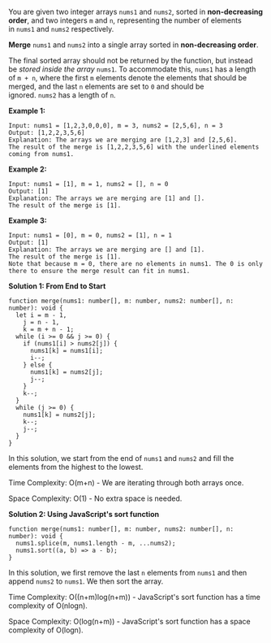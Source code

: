 You are given two integer arrays `nums1` and `nums2`, sorted in **non-decreasing order**, and two integers `m` and `n`, representing the number of elements in `nums1` and `nums2` respectively.

**Merge** `nums1` and `nums2` into a single array sorted in **non-decreasing order**.

The final sorted array should not be returned by the function, but instead be *stored inside the array* `nums1`. To accommodate this, `nums1` has a length of `m + n`, where the first `m` elements denote the elements that should be merged, and the last `n` elements are set to `0` and should be ignored. `nums2` has a length of `n`.

**Example 1:**

```
Input: nums1 = [1,2,3,0,0,0], m = 3, nums2 = [2,5,6], n = 3
Output: [1,2,2,3,5,6]
Explanation: The arrays we are merging are [1,2,3] and [2,5,6].
The result of the merge is [1,2,2,3,5,6] with the underlined elements coming from nums1.

```

**Example 2:**

```
Input: nums1 = [1], m = 1, nums2 = [], n = 0
Output: [1]
Explanation: The arrays we are merging are [1] and [].
The result of the merge is [1].

```

**Example 3:**

```
Input: nums1 = [0], m = 0, nums2 = [1], n = 1
Output: [1]
Explanation: The arrays we are merging are [] and [1].
The result of the merge is [1].
Note that because m = 0, there are no elements in nums1. The 0 is only there to ensure the merge result can fit in nums1.

```

**Solution 1: From End to Start**

```tsx
function merge(nums1: number[], m: number, nums2: number[], n: number): void {
  let i = m - 1,
    j = n - 1,
    k = m + n - 1;
  while (i >= 0 && j >= 0) {
    if (nums1[i] > nums2[j]) {
      nums1[k] = nums1[i];
      i--;
    } else {
      nums1[k] = nums2[j];
      j--;
    }
    k--;
  }
  while (j >= 0) {
    nums1[k] = nums2[j];
    k--;
    j--;
  }
}
```

In this solution, we start from the end of `nums1` and `nums2` and fill the elements from the highest to the lowest.

Time Complexity: O(m+n) - We are iterating through both arrays once.

Space Complexity: O(1) - No extra space is needed.

**Solution 2: Using JavaScript's sort function**

```tsx
function merge(nums1: number[], m: number, nums2: number[], n: number): void {
  nums1.splice(m, nums1.length - m, ...nums2);
  nums1.sort((a, b) => a - b);
}
```

In this solution, we first remove the last `n` elements from `nums1` and then append `nums2` to `nums1`. We then sort the array.

Time Complexity: O((n+m)log(n+m)) - JavaScript's sort function has a time complexity of O(nlogn).

Space Complexity: O(log(n+m)) - JavaScript's sort function has a space complexity of O(logn).

